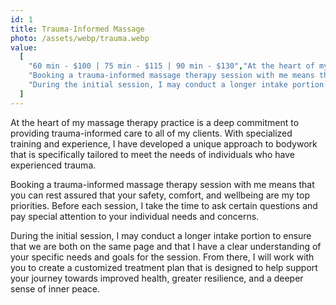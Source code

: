 ```yaml
---
id: 1
title: Trauma-Informed Massage
photo: /assets/webp/trauma.webp
value:
  [
    "60 min - $100 | 75 min - $115 | 90 min - $130","At the heart of my massage therapy practice is a deep commitment to providing trauma-informed care to all of my clients. With specialized training and experience, I have developed a unique approach to bodywork that is specifically tailored to meet the needs of individuals who have experienced trauma.",
    "Booking a trauma-informed massage therapy session with me means that you can rest assured that your safety, comfort, and wellbeing are my top priorities. Before each session, I take the time to ask certain questions and pay special attention to your individual needs and concerns.",
    "During the initial session, I may conduct a longer intake portion to ensure that we are both on the same page and that I have a clear understanding of your specific needs and goals for the session. From there, I will work with you to create a customized treatment plan that is designed to help support your journey towards improved health, greater resilience, and a deeper sense of inner peace.",
  ]
---
```


At the heart of my massage therapy practice is a deep commitment to providing trauma-informed care to all of my clients. With specialized training and experience, I have developed a unique approach to bodywork that is specifically tailored to meet the needs of individuals who have experienced trauma.

Booking a trauma-informed massage therapy session with me means that you can rest assured that your safety, comfort, and wellbeing are my top priorities. Before each session, I take the time to ask certain questions and pay special attention to your individual needs and concerns.

During the initial session, I may conduct a longer intake portion to ensure that we are both on the same page and that I have a clear understanding of your specific needs and goals for the session. From there, I will work with you to create a customized treatment plan that is designed to help support your journey towards improved health, greater resilience, and a deeper sense of inner peace.
